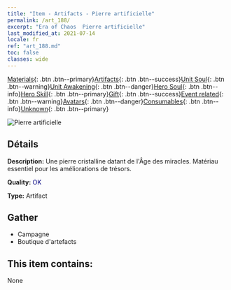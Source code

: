 ```yaml
---
title: "Item - Artifacts - Pierre artificielle"
permalink: /art_188/
excerpt: "Era of Chaos  Pierre artificielle"
last_modified_at: 2021-07-14
locale: fr
ref: "art_188.md"
toc: false
classes: wide
---
```

 [Materials](/ItemsFR/){: .btn .btn--primary}[Artifacts](/ItemsFR/Artifacts/){: .btn .btn--success}[Unit Soul](/ItemsFR/UnitSoul/){: .btn .btn--warning}[Unit Awakening](/ItemsFR/UnitAwakening/){: .btn .btn--danger}[Hero Soul](/ItemsFR/HeroSoul/){: .btn .btn--info}[Hero Skill](/ItemsFR/HeroSkill/){: .btn .btn--primary}[Gift](/ItemsFR/Gift/){: .btn .btn--success}[Event related](/ItemsFR/Events/){: .btn .btn--warning}[Avatars](/ItemsFR/Avatars/){: .btn .btn--danger}[Consumables](/ItemsFR/Consumables/){: .btn .btn--info}[Unknown](/ItemsFR/Unknown/){: .btn .btn--primary}

 ![Pierre artificielle](/images/t/artifact_41001.png)

## Détails
 **Description:** Une pierre cristalline datant de l'Âge des miracles. Matériau essentiel pour les améliorations de trésors.

 **Quality:** <span style="color: #000080">OK</span>

 **Type:** Artifact

## Gather

*    Campagne 
*    Boutique d'artefacts 

## This item contains:

  None

